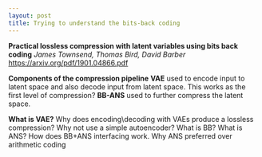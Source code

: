 ```yaml
---
layout: post
title: Trying to understand the bits-back coding
---
```


**Practical lossless compression with latent variables using bits back coding**
*James Townsend, Thomas Bird, David Barber*
https://arxiv.org/pdf/1901.04866.pdf

**Components of the compression pipeline**
**VAE** used to encode input to latent space and also decode input from latent space. This works as the first level of compression?
**BB-ANS** used to further compress the latent space.

**What is VAE?**
Why does encoding\decoding with VAEs produce a lossless compression?
Why not use a simple autoencoder?
What is BB? What is ANS?
How does BB+ANS interfacing work. Why ANS preferred over arithmetic coding
